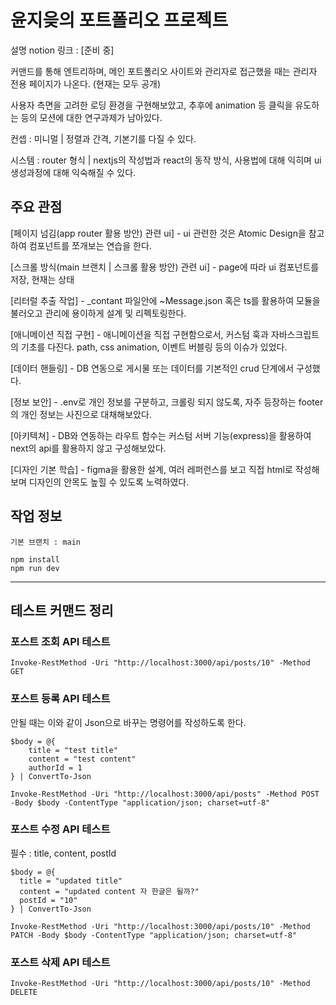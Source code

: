# 윤지읒의 포트폴리오 프로젝트

설명 notion 링크 : [준비 중]

커맨드를 통해 엔트리하며, 메인 포트폴리오 사이트와 관리자로 접근했을 때는 관리자 전용 페이지가 나온다. (현재는 모두 공개)

사용자 측면을 고려한 로딩 환경을 구현해보았고, 추후에 animation 등 클릭을 유도하는 등의 모션에 대한 연구과제가 남아있다.

컨셉 : 미니멀 | 정렬과 간격, 기본기를 다질 수 있다.

시스템 : router 형식 | nextjs의 작성법과 react의 동작 방식, 사용법에 대해 익히며 ui 생성과정에 대해 익숙해질 수 있다.

## 주요 관점

[페이지 넘김(app router 활용 방안) 관련 ui] - ui 관련한 것은 Atomic Design을 참고하여 컴포넌트를 쪼개보는 연습을 한다.

[스크롤 방식(main 브랜치 | 스크롤 활용 방안) 관련 ui] - page에 따라 ui 컴포넌트를 저장, 현재는 상태

[리터럴 추출 작업] - \_contant 파일안에 ~Message.json 혹은 ts를 활용하여 모듈을 불러오고 관리에 용이하게 설계 및 리펙토링한다.

[애니메이션 직접 구현] - 애니메이션을 직접 구현함으로서, 커스텀 훅과 자바스크립트의 기초를 다진다. path, css animation, 이벤트 버블링 등의 이슈가 있었다.

[데이터 핸들링] - DB 연동으로 게시물 또는 데이터를 기본적인 crud 단계에서 구성했다.

[정보 보안] - .env로 개인 정보를 구분하고, 크롤링 되지 않도록, 자주 등장하는 footer의 개인 정보는 사진으로 대채해보았다.

[아키텍쳐] - DB와 연동하는 라우트 함수는 커스텀 서버 기능(express)을 활용하여 next의 api를 활용하지 않고 구성해보았다.

[디자인 기본 학습] - figma을 활용한 설계, 여러 레퍼런스를 보고 직접 html로 작성해보며 디자인의 안목도 높힐 수 있도록 노력하였다.

## 작업 정보

```
기본 브랜치 : main
```

```
npm install
npm run dev
```

---

## 테스트 커맨드 정리

### 포스트 조회 API 테스트

```
Invoke-RestMethod -Uri "http://localhost:3000/api/posts/10" -Method GET
```

### 포스트 등록 API 테스트

안될 때는 이와 같이 Json으로 바꾸는 명령어를 작성하도록 한다.

```
$body = @{
    title = "test title"
    content = "test content"
    authorId = 1
} | ConvertTo-Json

Invoke-RestMethod -Uri "http://localhost:3000/api/posts" -Method POST -Body $body -ContentType "application/json; charset=utf-8"
```

### 포스트 수정 API 테스트

필수 : title, content, postId

```
$body = @{
  title = "updated title"
  content = "updated content 자 한글은 될까?"
  postId = "10"
} | ConvertTo-Json

Invoke-RestMethod -Uri "http://localhost:3000/api/posts/10" -Method PATCH -Body $body -ContentType "application/json; charset=utf-8"

```

### 포스트 삭제 API 테스트

```
Invoke-RestMethod -Uri "http://localhost:3000/api/posts/10" -Method DELETE
```
